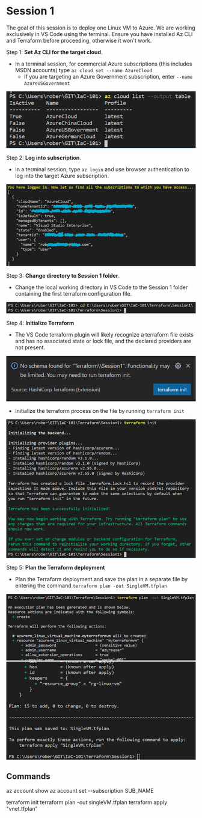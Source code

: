 # Session 1

The goal of this session is to deploy one Linux VM to Azure. We are working exclusively in VS Code using the terminal. Ensure you have installed Az CLI and Terraform before proceeding, otherwise it won't work.

Step 1: **Set Az CLI for the target cloud**.

- In a terminal session, for commercial Azure subscriptions (this includes MSDN accounts) type `az cloud set --name AzureCloud`
  - If you are targeting an Azure Government subscription, enter `--name AzureUSGovernment`

![Azure Cloud List](/.attachments/az-cloud-list-output-table.png)

Step 2: **Log into subscription**.

- In a terminal session, type `az login` and use browser authentication to log into the target Azure subscription.

![Azure Login Success](/.attachments/az-login-success.jpg)

Step 3: **Change directory to Session 1 folder**.

- Change the local working directory in VS Code to the Session 1 folder containing the first terraform configuration file.

![VS Code Change Directory](/.attachments/change-dir-to-sess-1.png)

Step 4: **Initialize Terraform**

- The VS Code terraform plugin will likely recognize a terraform file exists and has no associated state or lock file, and the declared providers are not present.

![Terraform Plugin Alert](/.attachments/Terraform-run-init.png)

- Initialize the terraform process on the file by running `terraform init`

![Terraform Init](/.attachments/terraform-init.png)

Step 5: **Plan the Terraform deployment**

- Plan the Terraform deployment and save the plan in a separate file by entering the command `terraform plan -out SingleVM.tfplan`

![Terraform Plan start](/.attachments/tf-plan1.png)
![Terraform Plan finish](/.attachments/tf-plan2.png)

## Commands

az account show
az account set --subscription SUB_NAME

terraform init
terraform plan -out singleVM.tfplan
terraform apply "vnet.tfplan"
